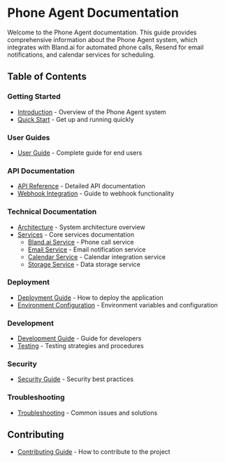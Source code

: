 # Phone Agent Documentation

Welcome to the Phone Agent documentation. This guide provides comprehensive information about the Phone Agent system, which integrates with Bland.ai for automated phone calls, Resend for email notifications, and calendar services for scheduling.

## Table of Contents

### Getting Started
- [Introduction](./introduction.md) - Overview of the Phone Agent system
- [Quick Start](./quick-start.md) - Get up and running quickly

### User Guides
- [User Guide](./user-guide.md) - Complete guide for end users

### API Documentation
- [API Reference](./api-reference.md) - Detailed API documentation
- [Webhook Integration](./webhook-integration.md) - Guide to webhook functionality

### Technical Documentation
- [Architecture](./architecture.md) - System architecture overview
- [Services](./services.md) - Core services documentation
  - [Bland.ai Service](./services/bland-service.md) - Phone call service
  - [Email Service](./services/email-service.md) - Email notification service
  - [Calendar Service](./services/calendar-service.md) - Calendar integration service
  - [Storage Service](./services/storage-service.md) - Data storage service

### Deployment
- [Deployment Guide](./deployment-guide.md) - How to deploy the application
- [Environment Configuration](./environment-configuration.md) - Environment variables and configuration

### Development
- [Development Guide](./development-guide.md) - Guide for developers
- [Testing](./testing.md) - Testing strategies and procedures

### Security
- [Security Guide](./security-guide.md) - Security best practices

### Troubleshooting
- [Troubleshooting](./troubleshooting.md) - Common issues and solutions

## Contributing
- [Contributing Guide](./contributing.md) - How to contribute to the project
